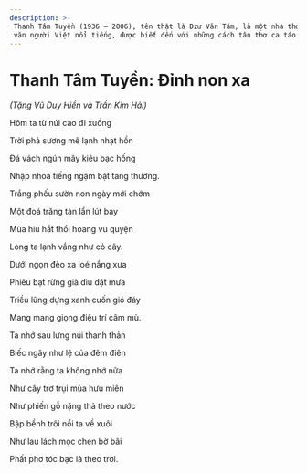 ```yaml
---
description: >-
 Thanh Tâm Tuyền (1936 – 2006), tên thật là Dzư Văn Tâm, là một nhà thơ, nhà
 văn người Việt nổi tiếng, được biết đến với những cách tân thơ ca táo bạo.
---
```


# Thanh Tâm Tuyền: Đỉnh non xa

_(Tặng Vũ Duy Hiền và Trần Kim Hải)_

Hôm ta từ núi cao đi xuống

Trời phả sương mê lạnh nhạt hồn

Đá vách ngún mây kiêu bạc hống

Nhập nhoà tiếng ngậm bặt tang thương.

Trắng phếu sườn non ngày mới chớm

Một đoá trăng tàn lẩn lút bay

Mùa hiu hắt thổi hoang vu quyện

Lòng ta lạnh vắng như cỏ cây.

Dưới ngọn đèo xa loé nắng xưa

Phiêu bạt rừng già dìu dặt mưa

Triều lũng dựng xanh cuốn gió đáy

Mang mang giọng điệu trí câm mù.

Ta nhớ sau lưng núi thanh thản

Biếc ngây như lệ của đêm điên

Ta nhớ rằng ta không nhớ nữa

Như cây trơ trụi mùa hưu miên

Như phiến gỗ nặng thả theo nước

Bập bềnh trôi nổi ta về xuôi

Như lau lách mọc chen bờ bãi

Phất phơ tóc bạc lả theo trời.
